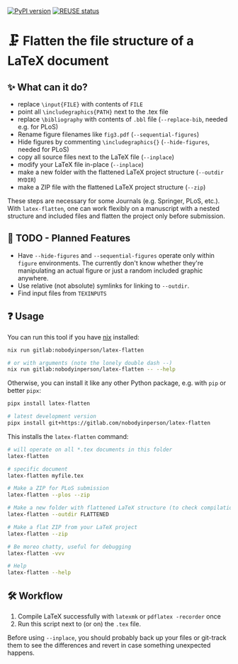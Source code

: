 [![PyPI version](https://badge.fury.io/py/latex-flatten.svg)](https://badge.fury.io/py/latex-flatten)
[![REUSE status](https://api.reuse.software/badge/gitlab.com/nobodyinperson/latex-flatten)](https://api.reuse.software/info/gitlab.com/nobodyinperson/latex-flatten)

# 🗜️ Flatten the file structure of a LaTeX document

## ✨ What can it do?

- replace `\input{FILE}` with contents of `FILE`
- point all `\includegraphics{PATH}` next to the .tex file
- replace `\bibliography` with contents of `.bbl` file (`--replace-bib`, needed e.g. for PLoS)
- Rename figure filenames like `fig3.pdf` (`--sequential-figures`)
- Hide figures by commenting `\includegraphics{}` (`--hide-figures`, needed for PLoS)
- copy all source files next to the LaTeX file (`--inplace`)
- modify your LaTeX file in-place (`--inplace`)
- make a new folder with the flattened LaTeX project structure (`--outdir MYDIR`)
- make a ZIP file with the flattened LaTeX project structure (`--zip`)

These steps are necessary for some Journals (e.g. Springer, PLoS, etc.). 
With `latex-flatten`, one can work flexibly on a manuscript with a nested structure and included files and flatten the project only before submission.

## 📝 TODO - Planned Features

- Have `--hide-figures` and `--sequential-figures` operate only within `figure` environments. The currently don't know whether they're manipulating an actual figure or just a random included graphic anywhere.
- Use relative (not absolute) symlinks for linking to `--outdir`.
- Find input files from `TEXINPUTS`

## ❓ Usage

You can run this tool if you have [nix](https://nixos.org) installed:

```bash
nix run gitlab:nobodyinperson/latex-flatten

# or with arguments (note the lonely double dash --)
nix run gitlab:nobodyinperson/latex-flatten -- --help
```

Otherwise, you can install it like any other Python package, e.g. with `pip` or better `pipx`:

```bash
pipx install latex-flatten

# latest development version
pipx install git+https://gitlab.com/nobodyinperson/latex-flatten
```

This installs the `latex-flatten` command:

```bash
# will operate on all *.tex documents in this folder
latex-flatten 

# specific document
latex-flatten myfile.tex 

# Make a ZIP for PLoS submission
latex-flatten --plos --zip

# Make a new folder with flattened LaTeX structure (to check compilation, etc.)
latex-flatten --outdir FLATTENED

# Make a flat ZIP from your LaTeX project
latex-flatten --zip

# Be moreo chatty, useful for debugging
latex-flatten -vvv

# Help
latex-flatten --help
```

## 🛠️ Workflow

1. Compile LaTeX successfully with `latexmk` or `pdflatex -recorder` once
2. Run this script next to (or on) the `.tex` file.

Before using `--inplace`, you should probably back up your files or git-track them to see the differences and revert in case something unexpected happens.
